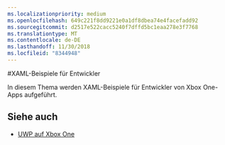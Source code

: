 ```yaml
---
ms.localizationpriority: medium
ms.openlocfilehash: 649c221f8dd9221e0a1df8dbea74e4facefadd92
ms.sourcegitcommit: d2517e522cacc5240f7dffd5bc1eaa278e3f7768
ms.translationtype: MT
ms.contentlocale: de-DE
ms.lasthandoff: 11/30/2018
ms.locfileid: "8344948"
---
```

#<a name="xaml-samples-for-developers"></a>XAML-Beispiele für Entwickler

In diesem Thema werden XAML-Beispiele für Entwickler von Xbox One-Apps aufgeführt.

## <a name="see-also"></a>Siehe auch
- [UWP auf Xbox One](index.md)

